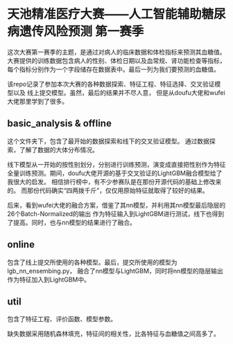 # 天池精准医疗大赛——人工智能辅助糖尿病遗传风险预测 **第一赛季**

这次大赛第一赛季的主题，是通过对病人的临床数据和体检指标来预测其血糖值。
大赛提供的训练数据包含病人的性别、体检日期以及血常规、肾功能检查等指标，
每个指标分别作为一个字段储存在数据表中。最后一列为我们要预测的血糖值。

该repo记录了参加本次大赛的各种数据探索、特征工程、特征选择、交叉验证模型以及
线上提交模型。虽然，最后的结果并不尽人意，
但是从doufu大佬和wufei大佬那里学到了很多。

## basic_analysis & offline

这个文件夹下，包含了最开始的数据探索和线下的交叉验证模型。
通过数据探索，了解了数据的大体分布情况。

线下模型从一开始的按性别划分，分别进行训练预测，演变成直接把性别作为特征
全量训练预测。期间，doufu大佬开源的基于交叉验证的LightGBM融合模型给了我很大的启发。
相信排行榜中，有不少参赛队是在那份开源代码的基础上修改来的。
而那份代码确实“四两拨千斤”，仅仅用原始特征就取得了较好的结果。

后来，看到wufei大佬的融合方案，借鉴了其nn模型，并利用其nn模型最后隐层的26个Batch-Normalized的输出
作为特征输入到LightGBM进行测试，线下也得到了提高。同时，也与nn模型的结果进行了融合。

## online

包含了线上提交所使用的各种模型。最后，提交所使用的模型为lgb\_nn\_ensembing.py，
融合了nn模型与LightGBM，同时将nn模型的隐层输出作为特征加入到LightGBM中。

## util

包含了特征工程、评价函数、模型参数。

缺失数据采用随机森林填充，特征间的相关性，比各特征与血糖值之间高多了。
